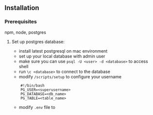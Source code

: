 ## Installation

### Prerequisites

npm, node, postgres

1. Set up postgres database: 
    - install latest postgresql on mac environment
    - set up your local database with admin user
    - make sure you can use `psql -U <user> -d <database>` to access shell
    - run `\c <database>` to connect to the database
    - modify `/scripts/setup` to configure your username
    ```
        #!/bin/bash
        PG_USER=<superusername>
        PG_DATABASE=<db_name>
        PG_TABLE=<table_name>
    ```

    - modify `.env` file to 
